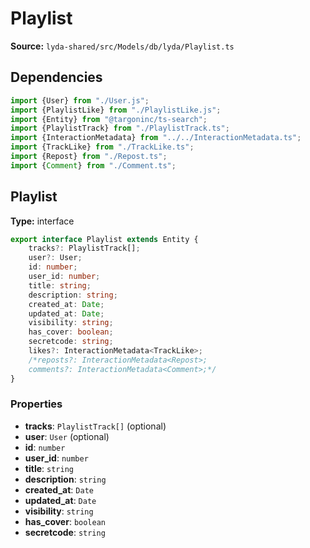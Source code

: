 # Playlist

**Source:** `lyda-shared/src/Models/db/lyda/Playlist.ts`

## Dependencies

```typescript
import {User} from "./User.js";
import {PlaylistLike} from "./PlaylistLike.js";
import {Entity} from "@targoninc/ts-search";
import {PlaylistTrack} from "./PlaylistTrack.ts";
import {InteractionMetadata} from "../../InteractionMetadata.ts";
import {TrackLike} from "./TrackLike.ts";
import {Repost} from "./Repost.ts";
import {Comment} from "./Comment.ts";
```

## Playlist

**Type:** interface

```typescript
export interface Playlist extends Entity {
    tracks?: PlaylistTrack[];
    user?: User;
    id: number;
    user_id: number;
    title: string;
    description: string;
    created_at: Date;
    updated_at: Date;
    visibility: string;
    has_cover: boolean;
    secretcode: string;
    likes?: InteractionMetadata<TrackLike>;
    /*reposts?: InteractionMetadata<Repost>;
    comments?: InteractionMetadata<Comment>;*/
}
```

### Properties

- **tracks**: `P​l​a​y​l​i​s​t​T​r​a​c​k[]` (optional)
- **user**: `U​s​e​r` (optional)
- **id**: `number`
- **user_id**: `number`
- **title**: `string`
- **description**: `string`
- **created_at**: `D​a​t​e`
- **updated_at**: `D​a​t​e`
- **visibility**: `string`
- **has_cover**: `boolean`
- **secretcode**: `string`

